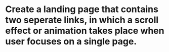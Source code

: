 # Create a landing page that contains two seperate links, in which a scroll effect or animation takes place when user focuses on a single page. 